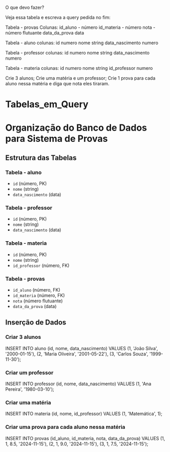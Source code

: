 O que devo fazer?

Veja essa tabela e escreva a query pedida no fim:

Tabela - provas
Colunas:
id_aluno  - número
id_materia  - número
 nota  - número flutuante
 data_da_prova  data

Tabela - aluno
 colunas:
 id numero
 nome string
 data_nascimento numero

Tabela - professor
 colunas:
 id numero
 nome string
 data_nascimento numero

Tabela - materia
 colunas:
 id numero
 nome string
 id_professor numero


 Crie 3 alunos;
 Crie uma matéria e um professor;
 Crie 1 prova para cada aluno nessa matéria e diga que nota eles tiraram.

 


# Tabelas_em_Query

# Organização do Banco de Dados para Sistema de Provas

## Estrutura das Tabelas

### Tabela - aluno
- `id` (número, PK)
- `nome` (string)
- `data_nascimento` (data)

### Tabela - professor
- `id` (número, PK)
- `nome` (string)
- `data_nascimento` (data)

### Tabela - materia
- `id` (número, PK)
- `nome` (string)
- `id_professor` (número, FK)

### Tabela - provas
- `id_aluno` (número, FK)
- `id_materia` (número, FK)
- `nota` (número flutuante)
- `data_da_prova` (data)

## Inserção de Dados

### Criar 3 alunos

INSERT INTO aluno (id, nome, data_nascimento) VALUES
(1, 'João Silva', '2000-01-15'),
(2, 'Maria Oliveira', '2001-05-22'),
(3, 'Carlos Souza', '1999-11-30');

### Criar um professor
INSERT INTO professor (id, nome, data_nascimento) VALUES
(1, 'Ana Pereira', '1980-03-10');

### Criar uma matéria
INSERT INTO materia (id, nome, id_professor) VALUES
(1, 'Matemática', 1);


### Criar uma prova para cada aluno nessa matéria
INSERT INTO provas (id_aluno, id_materia, nota, data_da_prova) VALUES
(1, 1, 8.5, '2024-11-15'),
(2, 1, 9.0, '2024-11-15'),
(3, 1, 7.5, '2024-11-15');
